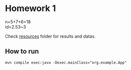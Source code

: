 # Homework 1
n=5+7+6=18 \
id=2.53~3

Check [resources](src/main/resources) folder for results and datas.

## How to run
``` mvn compile exec:java -Dexec.mainClass="org.example.App" ```
